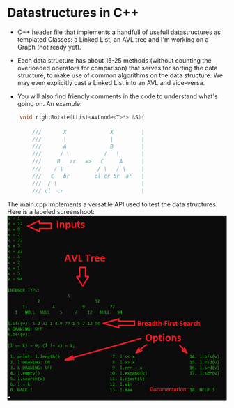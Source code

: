# Datastructures in C++

- C++ header file that implements a handfull of usefull datastructures as templated Classes: a Linked List, an AVL tree and I'm working on a Graph (not ready yet).

- Each data structure has about 15-25 methods (without counting the overloaded operators for comparison) that serves for sorting the data structure, to make use of common algorithms on the data structure. We may even explicitly cast a Linked List into an AVL and vice-versa.

- You will also find friendly comments in the code to understand what's going on. An example:

```cpp
    void rightRotate(LList<AVLnode<T>*> &S){

        ///       X              X         |
        ///       |              |         |
        ///       A              B         |
        ///      / \           /   \       |
        ///     B   ar   =>   C     A      |
        ///    / \           / \   / \     |
        ///   C   br        cl cr br  ar   |
        ///  / \                           |
        /// cl  cr                         |
```

The main.cpp implements a versatile API used to test the data structures. Here is a labeled screenshoot: <br>
<img src="https://github.com/24Arys11/Programare-Orientata-pe-Obiecte/blob/master/Custom%20C%2B%2B%20headers/Sorted/Data%20Structures/Screenshot.jpg" alt="Screenshot" width="800"/>
